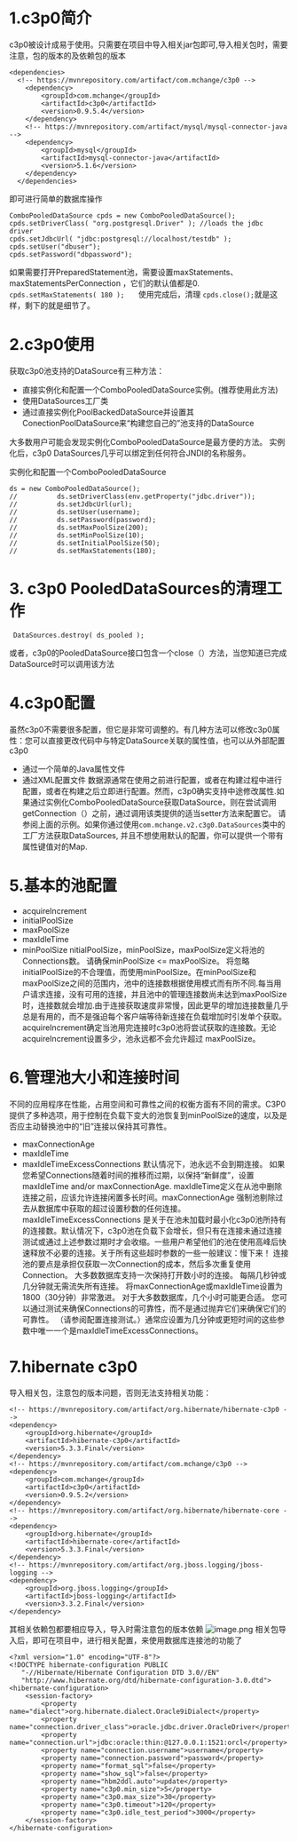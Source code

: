 # 1.c3p0简介
c3p0被设计成易于使用。只需要在项目中导入相关jar包即可,导入相关包时，需要注意，包的版本的及依赖包的版本
```
<dependencies>
  <!-- https://mvnrepository.com/artifact/com.mchange/c3p0 -->
	<dependency>
	    <groupId>com.mchange</groupId>
	    <artifactId>c3p0</artifactId>
	    <version>0.9.5.4</version>
	</dependency>
	<!-- https://mvnrepository.com/artifact/mysql/mysql-connector-java -->
	<dependency>
	    <groupId>mysql</groupId>
	    <artifactId>mysql-connector-java</artifactId>
	    <version>5.1.6</version>
	</dependency>
  </dependencies>
```
即可进行简单的数据库操作
```
ComboPooledDataSource cpds = new ComboPooledDataSource();
cpds.setDriverClass( "org.postgresql.Driver" ); //loads the jdbc driver            
cpds.setJdbcUrl( "jdbc:postgresql://localhost/testdb" );
cpds.setUser("dbuser");                                  
cpds.setPassword("dbpassword"); 
```
如果需要打开PreparedStatement池，需要设置maxStatements、 maxStatementsPerConnection ，它们的默认值都是0.
`cpds.setMaxStatements( 180 );   `
使用完成后，清理
`cpds.close();`就是这样，剩下的就是细节了。
# 2.c3p0使用
获取c3p0池支持的DataSource有三种方法：
- 直接实例化和配置一个ComboPooledDataSource实例。(推荐使用此方法)
- 使用DataSources工厂类
- 通过直接实例化PoolBackedDataSource并设置其ConectionPoolDataSource来“构建您自己的”池支持的DataSource

大多数用户可能会发现实例化ComboPooledDataSource是最方便的方法。 实例化后，c3p0 DataSources几乎可以绑定到任何符合JNDI的名称服务。

实例化和配置一个ComboPooledDataSource
```
ds = new ComboPooledDataSource();
//			ds.setDriverClass(env.getProperty("jdbc.driver"));
//			ds.setJdbcUrl(url);
//			ds.setUser(username);
//			ds.setPassword(password);
//			ds.setMaxPoolSize(200);
//			ds.setMinPoolSize(10);
//			ds.setInitialPoolSize(50);
//			ds.setMaxStatements(180);
```

# 3. c3p0 PooledDataSources的清理工作
```
 DataSources.destroy( ds_pooled );
```
或者，c3p0的PooledDataSource接口包含一个close（）方法，当您知道已完成DataSource时可以调用该方法
# 4.c3p0配置
虽然c3p0不需要很多配置，但它是非常可调整的。有几种方法可以修改c3p0属性：您可以直接更改代码中与特定DataSource关联的属性值，也可以从外部配置c3p0
- 通过一个简单的Java属性文件
- 通过XML配置文件
数据源通常在使用之前进行配置，或者在构建过程中进行配置，或者在构建之后立即进行配置。然而，c3p0确实支持中途修改属性.如果通过实例化ComboPooledDataSource获取DataSource，则在尝试调用getConnection（）之前，通过调用该类提供的适当setter方法来配置它。 请参阅上面的示例。如果你通过使用`com.mchange.v2.c3g0.DataSources`类中的工厂方法获取DataSources, 并且不想使用默认的配置，你可以提供一个带有属性键值对的Map.
# 5.基本的池配置
- acquireIncrement
- initialPoolSize
- maxPoolSize 
- maxIdleTime 
- minPoolSize
nitialPoolSize，minPoolSize，maxPoolSize定义将池的Connections数。 请确保minPoolSize <= maxPoolSize。 将忽略initialPoolSize的不合理值，而使用minPoolSize。在minPoolSize和maxPoolSize之间的范围内，池中的连接数根据使用模式而有所不同.每当用户请求连接，没有可用的连接，并且池中的管理连接数尚未达到maxPoolSize时，连接数就会增加.由于连接获取速度非常慢，因此更早的增加连接数量几乎总是有用的，而不是强迫每个客户端等待新连接在负载增加时引发单个获取。acquireIncrement确定当池用完连接时c3p0池将尝试获取的连接数。无论 acquireIncrement设置多少，池永远都不会允许超过  maxPoolSize。
# 6.管理池大小和连接时间
不同的应用程序在性能，占用空间和可靠性之间的权衡方面有不同的需求。C3P0提供了多种选项，用于控制在负载下变大的池恢复到minPoolSize的速度，以及是否应主动替换池中的“旧”连接以保持其可靠性。
- maxConnectionAge 
- maxIdleTime 
- maxIdleTimeExcessConnections 
默认情况下，池永远不会到期连接。 如果您希望Connections随着时间的推移而过期，以保持“新鲜度”，设置maxIdleTime and/or maxConnectionAge. maxIdleTime定义在从池中删除连接之前，应该允许连接闲置多长时间。maxConnectionAge 强制池剔除过去从数据库中获取的超过设置秒数的任何连接。maxIdleTimeExcessConnections 是关于在池未加载时最小化c3p0池所持有的连接数。默认情况下，c3p0池在负载下会增长，但只有在连接未通过连接测试或通过上述参数过期时才会收缩。一些用户希望他们的池在使用高峰后快速释放不必要的连接。关于所有这些超时参数的一些一般建议：慢下来！ 连接池的要点是承担仅获取一次Connection的成本，然后多次重复使用Connection。 大多数数据库支持一次保持打开数小时的连接。 每隔几秒钟或几分钟就无需流失所有连接。 将maxConnectionAge或maxIdleTime设置为1800（30分钟）非常激进。 对于大多数数据库，几个小时可能更合适。 您可以通过测试来确保Connections的可靠性，而不是通过抛弃它们来确保它们的可靠性。 （请参阅配置连接测试。）通常应设置为几分钟或更短时间的这些参数中唯一一个是maxIdleTimeExcessConnections。
# 7.hibernate c3p0
导入相关包，注意包的版本问题，否则无法支持相关功能：
```
<!-- https://mvnrepository.com/artifact/org.hibernate/hibernate-c3p0 -->
<dependency>
    <groupId>org.hibernate</groupId>
    <artifactId>hibernate-c3p0</artifactId>
    <version>5.3.3.Final</version>
</dependency>
<!-- https://mvnrepository.com/artifact/com.mchange/c3p0 -->
<dependency>
    <groupId>com.mchange</groupId>
    <artifactId>c3p0</artifactId>
    <version>0.9.5.2</version>
</dependency>
<!-- https://mvnrepository.com/artifact/org.hibernate/hibernate-core -->
<dependency>
    <groupId>org.hibernate</groupId>
    <artifactId>hibernate-core</artifactId>
    <version>5.3.3.Final</version>
</dependency>
<!-- https://mvnrepository.com/artifact/org.jboss.logging/jboss-logging -->
<dependency>
    <groupId>org.jboss.logging</groupId>
    <artifactId>jboss-logging</artifactId>
    <version>3.3.2.Final</version>
</dependency>

```
其相关依赖包都要相应导入，导入时需注意包的版本依赖
![image.png](https://upload-images.jianshu.io/upload_images/3004516-43fadab7a86c3f9e.png?imageMogr2/auto-orient/strip%7CimageView2/2/w/1240)
相关包导入后，即可在项目中，进行相关配置，来使用数据库连接池的功能了
```
<?xml version="1.0" encoding="UTF-8"?>
<!DOCTYPE hibernate-configuration PUBLIC
   "-//Hibernate/Hibernate Configuration DTD 3.0//EN"
   "http://www.hibernate.org/dtd/hibernate-configuration-3.0.dtd">
<hibernate-configuration>
	<session-factory>
		<property name="dialect">org.hibernate.dialect.Oracle9iDialect</property>
		<property name="connection.driver_class">oracle.jdbc.driver.OracleDriver</property>
		<property name="connection.url">jdbc:oracle:thin:@127.0.0.1:1521:orcl</property>
		<property name="connection.username">username</property>
		<property name="connection.password">password</property>
		<property name="format_sql">false</property>
		<property name="show_sql">false</property>
		<property name="hbm2ddl.auto">update</property>
		<property name="c3p0.min_size">5</property>
		<property name="c3p0.max_size">30</property>
		<property name="c3p0.timeout">120</property>
		<property name="c3p0.idle_test_period">3000</property>
	</session-factory>
</hibernate-configuration>
```